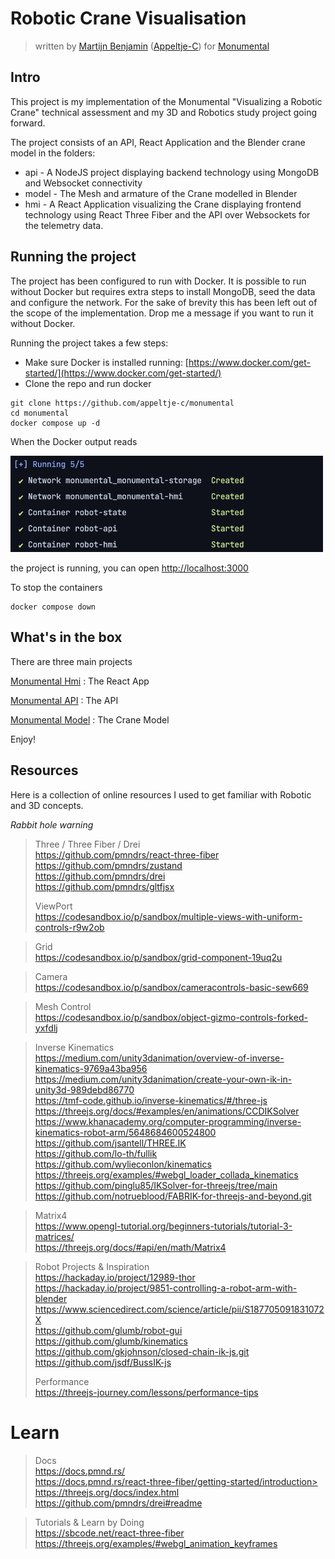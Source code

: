 # Robotic Crane Visualisation

> written
> by [Martijn Benjamin](https://www.linkedin.com/in/martijn-benjamin/) ([Appeltje-C](https://github.com/appeltje-c))
> for [Monumental](https://www.monumental.co/)

## Intro

This project is my implementation of the Monumental "Visualizing a Robotic Crane" technical assessment and my 3D and
Robotics study project going forward.

The project consists of an API, React Application and the Blender crane model in the folders:

* api - A NodeJS project displaying backend technology using MongoDB and Websocket connectivity
* model - The Mesh and armature of the Crane modelled in Blender
* hmi - A React Application visualizing the Crane displaying frontend technology using React Three Fiber and the API
  over Websockets for the telemetry data.

## Running the project

The project has been configured to run with Docker. It is possible to run without Docker but requires extra steps to
install MongoDB, seed the data and configure the network. For the sake of brevity this has been left out of the scope of
the implementation. Drop me a message if you want to run it without Docker.

Running the project takes a few steps:

* Make sure Docker is installed running: [https://www.docker.com/get-started/](https://www.docker.com/get-started/)
* Clone the repo and run docker

```shell
git clone https://github.com/appeltje-c/monumental
cd monumental
docker compose up -d
```

When the Docker output reads

<img src="./docs/docker.png" alt="drawing" width="500"/>

the project is running, you can open [http://localhost:3000](http://localhost:3000)

To stop the containers

```shell
docker compose down
```

## What's in the box

There are three main projects

[Monumental Hmi](hmi/README.md) : The React App

[Monumental API](./api/README.md) : The API

[Monumental Model](./model/README.md) : The Crane Model

Enjoy!

## Resources

Here is a collection of online resources I used to get familiar with Robotic and 3D concepts.

*Rabbit hole warning*

> Three / Three Fiber / Drei <br/>
> https://github.com/pmndrs/react-three-fiber <br/>
> https://github.com/pmndrs/zustand <br/>
> https://github.com/pmndrs/drei <br/>
> https://github.com/pmndrs/gltfjsx <br/>
>
> ViewPort<br/>
> https://codesandbox.io/p/sandbox/multiple-views-with-uniform-controls-r9w2ob

> Grid <br/>
> https://codesandbox.io/p/sandbox/grid-component-19uq2u

> Camera <br/>
> https://codesandbox.io/p/sandbox/cameracontrols-basic-sew669

> Mesh Control <br/>
> https://codesandbox.io/p/sandbox/object-gizmo-controls-forked-yxfdlj

> Inverse Kinematics <br/>
> https://medium.com/unity3danimation/overview-of-inverse-kinematics-9769a43ba956 <br/>
> https://medium.com/unity3danimation/create-your-own-ik-in-unity3d-989debd86770 <br/>
> https://tmf-code.github.io/inverse-kinematics/#/three-js <br/>
> https://threejs.org/docs/#examples/en/animations/CCDIKSolver <br/>
> https://www.khanacademy.org/computer-programming/inverse-kinematics-robot-arm/5648684600524800 <br/>
> https://github.com/jsantell/THREE.IK <br/>
> https://github.com/lo-th/fullik <br/>
> https://github.com/wylieconlon/kinematics <br/>
> https://threejs.org/examples/#webgl_loader_collada_kinematics <br/>
> https://github.com/pinglu85/IKSolver-for-threejs/tree/main <br/>
> https://github.com/notrueblood/FABRIK-for-threejs-and-beyond.git <br/>

> Matrix4 <br/>
> https://www.opengl-tutorial.org/beginners-tutorials/tutorial-3-matrices/ <br/>
> https://threejs.org/docs/#api/en/math/Matrix4 <br/>

> Robot Projects & Inspiration <br/>
> https://hackaday.io/project/12989-thor <br/>
> https://hackaday.io/project/9851-controlling-a-robot-arm-with-blender <br/>
> https://www.sciencedirect.com/science/article/pii/S187705091831072X <br/>
> https://github.com/glumb/robot-gui <br/>
> https://github.com/glumb/kinematics <br/>
> https://github.com/gkjohnson/closed-chain-ik-js.git <br/>
> https://github.com/jsdf/BussIK-js <br/>
>
> Performance <br/>
> https://threejs-journey.com/lessons/performance-tips
>
>

# Learn

> Docs <br/>
> https://docs.pmnd.rs/ <br/>
> https://docs.pmnd.rs/react-three-fiber/getting-started/introduction> <br/>
> https://threejs.org/docs/index.html <br/>
> https://github.com/pmndrs/drei#readme <br/>
>

> Tutorials & Learn by Doing <br/>
> https://sbcode.net/react-three-fiber <br/>
> https://threejs.org/examples/#webgl_animation_keyframes <br/>
>
>
> 

